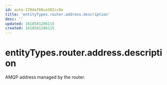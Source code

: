 ```yaml
---
id: auto-178daf66ce382cc8e
title: 'entityTypes.router.address.description'
desc: ''
updated: 1618581286115
created: 1618581286115
---
```

# entityTypes.router.address.description

AMQP address managed by the router.